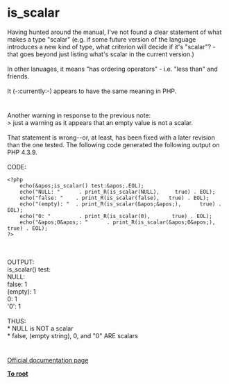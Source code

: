 # is_scalar



Having hunted around the manual, I&apos;ve not found a clear statement of what makes a type "scalar" (e.g. if some future version of the language introduces a new kind of type, what criterion will decide if it&apos;s "scalar"? - that goes beyond just listing what&apos;s scalar in the current version.)<br><br>In other lanuages, it means "has ordering operators" - i.e. "less than" and friends.<br><br>It (-:currently:-) appears to have the same meaning in PHP.  

#

Another warning in response to the previous note:<br>&gt; just a warning as it appears that an empty value is not a scalar.<br><br>That statement is wrong--or, at least, has been fixed with a later revision than the one tested.  The following code generated the following output on PHP 4.3.9.<br><br>CODE:<br>

```
<?php
    echo(&apos;is_scalar() test:&apos;.EOL);
    echo("NULL: "      . print_R(is_scalar(NULL),     true) . EOL);
    echo("false: "    . print_R(is_scalar(false),   true) . EOL);
    echo("(empty): "  . print_R(is_scalar(&apos;&apos;),      true) . EOL);
    echo("0: "         . print_R(is_scalar(0),       true) . EOL);
    echo("&apos;0&apos;: "      . print_R(is_scalar(&apos;0&apos;),     true) . EOL);
?>
```
<br><br>OUTPUT:<br>is_scalar() test:<br>NULL: <br>false: 1<br>(empty): 1<br>0: 1<br>&apos;0&apos;: 1<br><br>THUS:<br>   * NULL is NOT a scalar<br>   * false, (empty string), 0, and "0" ARE scalars  

#

[Official documentation page](https://www.php.net/manual/en/function.is-scalar.php)

**[To root](/README.md)**